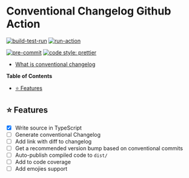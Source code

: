 # Conventional Changelog Github Action

[![build-test-run][build-test-run.badge]][build-test-run.file]
[![run-action][run-action.badge]][run-action.file]

[![pre-commit][pre-commit.badge]][pre-commit.url]
[![code style: prettier][code-style.badge]][code-style.url]

- [What is conventional changelog](https://github.com/conventional-changelog/conventional-changelog#getting-started)

<!-- START doctoc generated TOC please keep comment here to allow auto update -->
<!-- DON'T EDIT THIS SECTION, INSTEAD RE-RUN doctoc TO UPDATE -->
**Table of Contents**

- [⭐ Features](#-features)

<!-- END doctoc generated TOC please keep comment here to allow auto update -->

## ⭐ Features

- [X] Write source in TypeScript
- [ ] Generate conventional Changelog
- [ ] Add link with diff to changelog
- [ ] Get a recommended version bump based on conventional commits
- [ ] Auto-publish compiled code to `dist/`
- [ ] Add to code coverage
- [ ] Add emojies support

<!-- resources -->
[build-test-run.badge]: https://github.com/accelerator-blueprints/blueprint-github-action-typescipt/actions/workflows/01-build.yml/badge.svg
[build-test-run.file]: https://github.com/accelerator-blueprints/blueprint-github-action-typescipt/actions/workflows/01-build.yml
[run-action.badge]: https://github.com/accelerator-blueprints/blueprint-github-action-typescipt/actions/workflows/02-test.yml/badge.svg
[run-action.file]: https://github.com/accelerator-blueprints/blueprint-github-action-typescipt/actions/workflows/02-test.yml
[pre-commit.badge]: https://img.shields.io/badge/pre--commit-enabled-brightgreen?logo=pre-commit&logoColor=white
[pre-commit.url]: https://github.com/pre-commit/pre-commit
[code-style.badge]: https://img.shields.io/badge/code_style-prettier-ff69b4.svg?style=flat-square
[code-style.url]: https://github.com/prettier/prettier
